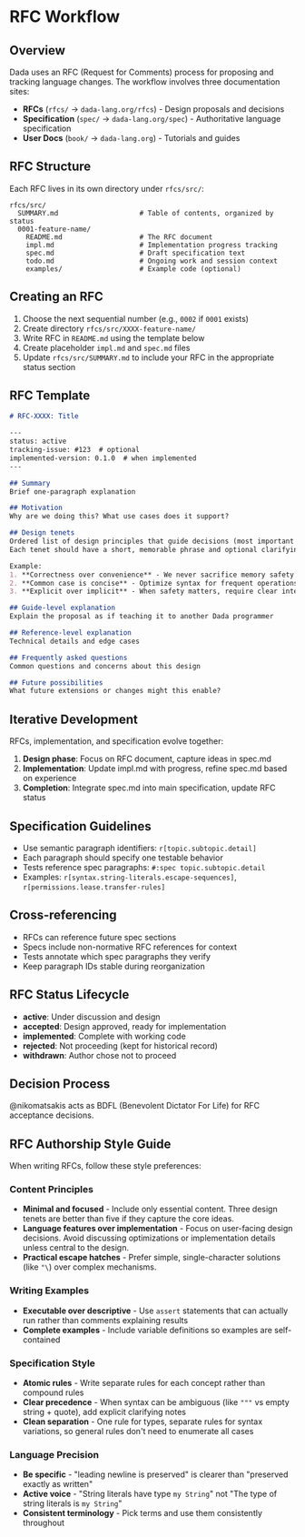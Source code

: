 # RFC Workflow

## Overview
Dada uses an RFC (Request for Comments) process for proposing and tracking language changes. The workflow involves three documentation sites:

- **RFCs** (`rfcs/` → `dada-lang.org/rfcs`) - Design proposals and decisions
- **Specification** (`spec/` → `dada-lang.org/spec`) - Authoritative language specification
- **User Docs** (`book/` → `dada-lang.org`) - Tutorials and guides

## RFC Structure
Each RFC lives in its own directory under `rfcs/src/`:

```
rfcs/src/
  SUMMARY.md                    # Table of contents, organized by status
  0001-feature-name/
    README.md                   # The RFC document
    impl.md                     # Implementation progress tracking
    spec.md                     # Draft specification text
    todo.md                     # Ongoing work and session context
    examples/                   # Example code (optional)
```

## Creating an RFC
1. Choose the next sequential number (e.g., `0002` if `0001` exists)
2. Create directory `rfcs/src/XXXX-feature-name/`
3. Write RFC in `README.md` using the template below
4. Create placeholder `impl.md` and `spec.md` files
5. Update `rfcs/src/SUMMARY.md` to include your RFC in the appropriate status section

## RFC Template
```markdown
# RFC-XXXX: Title

---
status: active
tracking-issue: #123  # optional
implemented-version: 0.1.0  # when implemented
---

## Summary
Brief one-paragraph explanation

## Motivation
Why are we doing this? What use cases does it support?

## Design tenets
Ordered list of design principles that guide decisions (most important first).
Each tenet should have a short, memorable phrase and optional clarifying text.

Example:
1. **Correctness over convenience** - We never sacrifice memory safety for ergonomics
2. **Common case is concise** - Optimize syntax for frequent operations
3. **Explicit over implicit** - When safety matters, require clear intent

## Guide-level explanation
Explain the proposal as if teaching it to another Dada programmer

## Reference-level explanation
Technical details and edge cases

## Frequently asked questions
Common questions and concerns about this design

## Future possibilities
What future extensions or changes might this enable?
```

## Iterative Development
RFCs, implementation, and specification evolve together:

1. **Design phase**: Focus on RFC document, capture ideas in spec.md
2. **Implementation**: Update impl.md with progress, refine spec.md based on experience
3. **Completion**: Integrate spec.md into main specification, update RFC status

## Specification Guidelines
- Use semantic paragraph identifiers: `r[topic.subtopic.detail]`
- Each paragraph should specify one testable behavior
- Tests reference spec paragraphs: `#:spec topic.subtopic.detail`
- Examples: `r[syntax.string-literals.escape-sequences]`, `r[permissions.lease.transfer-rules]`

## Cross-referencing
- RFCs can reference future spec sections
- Specs include non-normative RFC references for context
- Tests annotate which spec paragraphs they verify
- Keep paragraph IDs stable during reorganization

## RFC Status Lifecycle
- **active**: Under discussion and design
- **accepted**: Design approved, ready for implementation
- **implemented**: Complete with working code
- **rejected**: Not proceeding (kept for historical record)
- **withdrawn**: Author chose not to proceed

## Decision Process
@nikomatsakis acts as BDFL (Benevolent Dictator For Life) for RFC acceptance decisions.

## RFC Authorship Style Guide

When writing RFCs, follow these style preferences:

### Content Principles
- **Minimal and focused** - Include only essential content. Three design tenets are better than five if they capture the core ideas.
- **Language features over implementation** - Focus on user-facing design decisions. Avoid discussing optimizations or implementation details unless central to the design.
- **Practical escape hatches** - Prefer simple, single-character solutions (like `"\`) over complex mechanisms.

### Writing Examples
- **Executable over descriptive** - Use `assert` statements that can actually run rather than comments explaining results
- **Complete examples** - Include variable definitions so examples are self-contained

### Specification Style
- **Atomic rules** - Write separate rules for each concept rather than compound rules
- **Clear precedence** - When syntax can be ambiguous (like `"""` vs empty string + quote), add explicit clarifying notes
- **Clean separation** - One rule for types, separate rules for syntax variations, so general rules don't need to enumerate all cases

### Language Precision
- **Be specific** - "leading newline is preserved" is clearer than "preserved exactly as written"
- **Active voice** - "String literals have type `my String`" not "The type of string literals is `my String`"
- **Consistent terminology** - Pick terms and use them consistently throughout